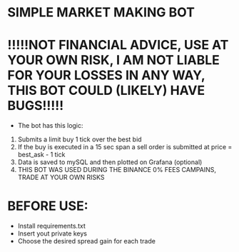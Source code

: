 # SIMPLE MARKET MAKING BOT

# !!!!!NOT FINANCIAL ADVICE, USE AT YOUR OWN RISK, I AM NOT LIABLE FOR YOUR LOSSES IN ANY WAY, THIS BOT COULD (LIKELY) HAVE BUGS!!!!!

- The bot has this logic:
1. Submits a limit buy 1 tick over the best bid
2. If the buy is executed in a 15 sec span a sell order is submitted at price = best_ask - 1 tick
3. Data is saved to mySQL and then plotted on Grafana (optional)
4. THIS BOT WAS USED DURING THE BINANCE 0% FEES CAMPAINS, TRADE AT YOUR OWN RISKS


# BEFORE USE:

- Install requirements.txt
- Insert yout private keys
- Choose the desired spread gain for each trade

